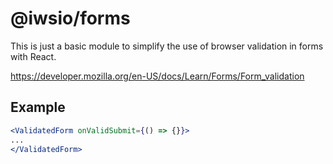 # @iwsio/forms
This is just a basic module to simplify the use of browser validation in forms with React.

https://developer.mozilla.org/en-US/docs/Learn/Forms/Form_validation


## Example
```jsx
<ValidatedForm onValidSubmit={() => {}}>
...
</ValidatedForm>
```